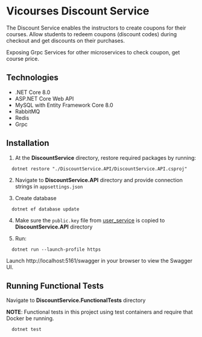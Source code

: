 
# Vicourses Discount Service

The Discount Service enables the instructors to create coupons for their courses. Allow students to redeem coupons (discount codes) during checkout and get discounts on their purchases.

Exposing Grpc Services for other microservices to check coupon, get course price.

## Technologies
- .NET Core 8.0
- ASP.NET Core Web API
- MySQL with Entity Framework Core 8.0
- RabbitMQ
- Redis
- Grpc


## Installation

1. At the **DiscountService** directory, restore required packages by running:

```shell
  dotnet restore "./DiscountService.API/DiscountService.API.csproj"
```

2. Navigate to **DiscountService.API** directory and provide connection strings in `appsettings.json`

3. Create database
```shell
  dotnet ef database update
``` 

4. Make sure the `public.key` file from [user_service](https://github.com/VuStrong/Vicourses/tree/main/backend/services/user_service#run-this-service) is copied to **DiscountService.API** directory

5. Run:
```shell
  dotnet run --launch-profile https
```

Launch http://localhost:5161/swagger in your browser to view the Swagger UI.
    
## Running Functional Tests
Navigate to **DiscountService.FunctionalTests** directory

**NOTE**: Functional tests in this project using test containers and require that Docker be running.

```bash
  dotnet test
```

